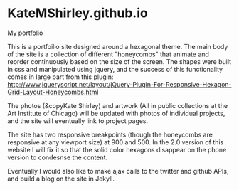# KateMShirley.github.io
My portfolio

This is a portfoilio site designed around a hexagonal theme. 
The main body of the site is a collection of different "honeycombs" that animate and reorder continuously
based on the size of the screen. The shapes were built in css and manipulated using jquery, and the success
of this functionality comes in large part from this plugin: http://www.jqueryscript.net/layout/jQuery-Plugin-For-Responsive-Hexagon-Grid-Layout-Honeycombs.html

The photos (&copyKate Shirley) and artwork (All in public collections at the Art Institute of Chicago) will be 
updated with photos of individual projects, and the site will eventually link to project pages. 

The site has two responsive breakpoints (though the honeycombs are responsive at any viewport size) at 900 and 500. 
In the 2.0 version of this website I will fix it so that the solid color hexagons disappear on the phone version
to condesnse the content. 

Eventually I would also like to make ajax calls to the twitter and github APIs, and build a blog on the site in Jekyll. 
